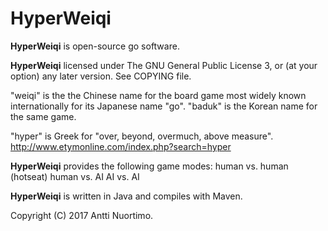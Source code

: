 # HyperWeiqi

**HyperWeiqi** is open-source go software.

**HyperWeiqi** licensed under The GNU General Public License 3, or
(at your option) any later version. See COPYING file.

"weiqi" is the the Chinese name for the board game most widely known
internationally for its Japanese name "go". "baduk" is the Korean name
for the same game.

"hyper" is Greek for "over, beyond, overmuch, above measure".
http://www.etymonline.com/index.php?search=hyper

**HyperWeiqi** provides the following game modes:
human vs. human (hotseat)
human vs. AI
AI vs. AI

**HyperWeiqi** is written in Java and compiles with Maven.

Copyright (C) 2017 Antti Nuortimo.
